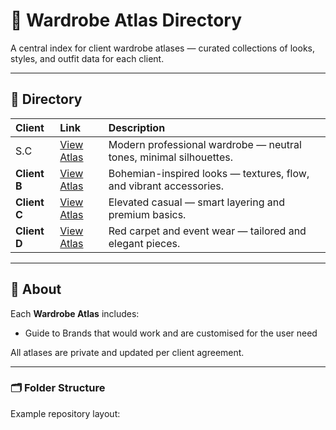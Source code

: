 # 👠 Wardrobe Atlas Directory

A central index for client wardrobe atlases — curated collections of looks, styles, and outfit data for each client.

---

## 🧾 Directory

| Client | Link | Description |
|:--|:--|:--|
| S.C | [View Atlas](atlases/client-a.md) | Modern professional wardrobe — neutral tones, minimal silhouettes. |
| **Client B** | [View Atlas](atlases/client-b.md) | Bohemian-inspired looks — textures, flow, and vibrant accessories. |
| **Client C** | [View Atlas](atlases/client-c.md) | Elevated casual — smart layering and premium basics. |
| **Client D** | [View Atlas](atlases/client-d.md) | Red carpet and event wear — tailored and elegant pieces. |

---

## 🧭 About

Each **Wardrobe Atlas** includes:
- Guide to Brands that would work and are customised for the user need

All atlases are private and updated per client agreement.

---

### 🗂 Folder Structure
Example repository layout:

